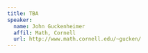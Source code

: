 ```yaml
---
title: TBA
speaker:
  name: John Guckenheimer
  affil: Math, Cornell
  url: http://www.math.cornell.edu/~gucken/
---
```

